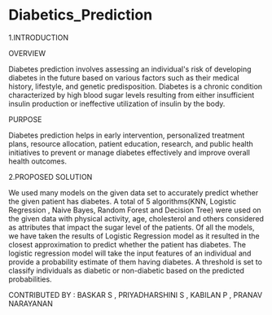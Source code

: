 # Diabetics_Prediction
1.INTRODUCTION

OVERVIEW

Diabetes prediction involves assessing an individual's risk of developing diabetes in the future based on various factors such as their medical history, lifestyle, and genetic predisposition. Diabetes is a chronic condition characterized by high blood sugar levels resulting from either insufficient insulin production or ineffective utilization of insulin by the body.

PURPOSE

Diabetes prediction helps in early intervention, personalized treatment plans, resource allocation, patient education, research, and public health initiatives to prevent or manage diabetes effectively and improve overall health outcomes.

2.PROPOSED SOLUTION

We used many models on the given data set to accurately predict whether the given patient has diabetes.
A total of 5 algorithms(KNN, Logistic Regression , Naive Bayes, Random Forest and Decision Tree) were used on the given data with physical activity, age, cholesterol and others  considered as attributes that impact the sugar level of the patients. Of all the models, we have taken the results of Logistic Regression model as it resulted in the closest approximation to predict whether the patient has diabetes. 
The logistic regression model will take the input features of an individual and provide a probability estimate of them having diabetes. A threshold is set to classify individuals as diabetic or non-diabetic based on the predicted probabilities.


CONTRIBUTED BY : BASKAR S , PRIYADHARSHINI S , KABILAN P , PRANAV NARAYANAN
